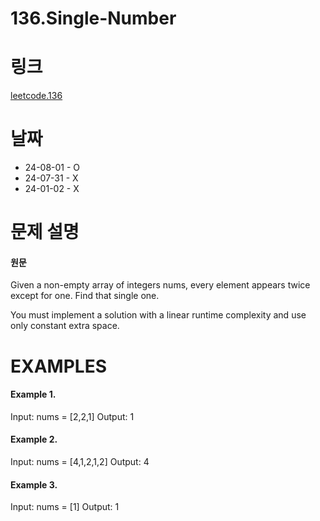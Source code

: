 # 136.Single-Number

# 링크

[leetcode.136](https://leetcode.com/problems/single-number/?envType=study-plan-v2&envId=leetcode-75)

# 날짜

* 24-08-01 - O
* 24-07-31 - X
* 24-01-02 - X

# 문제 설명

#### 원문

Given a non-empty array of integers nums, every element appears twice except for one. Find that single one.

You must implement a solution with a linear runtime complexity and use only constant extra space.


# EXAMPLES

#### Example 1.

Input: nums = [2,2,1]
Output: 1


#### Example 2.

Input: nums = [4,1,2,1,2]
Output: 4


#### Example 3.

Input: nums = [1]
Output: 1